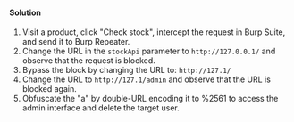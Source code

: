 #### Solution

1. Visit a product, click "Check stock", intercept the request in Burp Suite, and send it to Burp Repeater.
2. Change the URL in the `stockApi` parameter to `http://127.0.0.1/` and observe that the request is blocked.
3. Bypass the block by changing the URL to: `http://127.1/`
4. Change the URL to `http://127.1/admin` and observe that the URL is blocked again.
5. Obfuscate the "a" by double-URL encoding it to %2561 to access the admin interface and delete the target user.